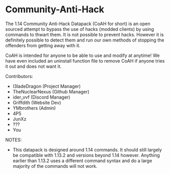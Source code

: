 # Community-Anti-Hack

The 1.14 Community Anti-Hack Datapack (CoAH for short) is an open sourced attempt to bypass the use of hacks (modded clients) by using commands to thwart them. It is not possible to prevent hacks. However it is definitely possible to detect them and run our own methods of stopping the offenders from getting away with it.

CoAH is intended for anyone to be able to use and modify at anytime! We have even included an uninstall function file to remove CoAH if anyone tries it out and does not want it.

Contributors:
- I3ladeDragon (Project Manager)
- TheNuclearNexus (Github Manager)
- ider_vvf (Discord Manager)
- Griffdith (Website Dev)
- YMbrothers (Admin)
- 4P5
- JunXz
- ???
- You

NOTES:

- This datapack is designed around 1.14 commands. It should still largely be compatible with 1.13.2 and versions beyond 1.14 however. Anything earlier than 1.13.2 uses a different command syntax and do a large majority of the commands will not work.
